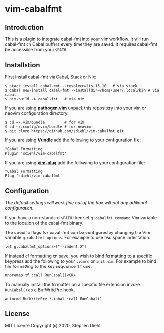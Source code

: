 vim-cabalfmt
============

Introduction
------------

This is a plugin to integrate [cabal-fmt] into your vim workflow. It will run
cabal-fmt on Cabal buffers every time they are saved.  It requires cabal-fmt be
accessible from your `$PATH`.

[cabal-fmt]: https://github.com/phadej/cabal-fmt

Installation
------------

First install cabal-fmt via Cabal, Stack or Nix:

```console
$ stack install cabal-fmt --resolver=lts-15.10   # via stack
$ cabal new-install cabal-fmt --installdir=/home/user/.local/bin # via cabal
$ nix-build -A cabal-fmt   # via nix
```

If you are using **[pathogen.vim](https://github.com/tpope/vim-pathogen)** unpack
this repository into your vim or neovim configuration directory.

```console
$ cd ~/.vim/bundle         # for vim
$ cd ~/.config/nvim/bundle # for neovim
$ git clone https://github.com/sdiehl/vim-cabalfmt.git
```

If you are using **[Vundle](https://github.com/gmarik/Vundle.vim)** add the
following to your configuration file:

```vim
"Cabal Formatting
Plugin 'sdiehl/vim-cabalfmt'
```

If you are using **[vim-plug](https://github.com/junegunn/vim-plug)** add the
following to your configuration file:

```vim
"Cabal Formatting
Plug 'sdiehl/vim-cabalfmt'
```

Configuration
-------------

*The default settings will work fine out of the box without any aditional
configuration*.

If you have a non-standard `$PATH` then set `g:cabalfmt_command` Vim variable to
the location of the cabal-fmt binary.

The specific flags for cabal-fmt can be configured by changing the Vim variable
`g:cabalfmt_options`. For example to use two space indentation.

```vim
let g:cabalfmt_options=["--indent 2"]
```

If instead of formatting on save, you wish to bind formatting to a specific
keypress add the following to your `.vimrc` or `init.vim`.  For example to bind
file formatting to the key sequence <kbd>t</kbd><kbd>f</kbd> use:

```vim
nnoremap tf :call RunCabal()<CR>
```

To manually install the formatter on a specific file extension invoke
`RunCabal()` as a BufWritePre hook.

```vim
autocmd BufWritePre *.cabal :call RunCabal()
```

License
-------

MIT License
Copyright (c) 2020, Stephen Diehl
